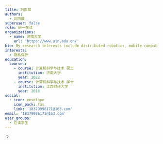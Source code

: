 ```yaml
---
title: 刘雨晨
authors:
  - 刘雨晨
superuser: false
role: 研一在读
organizations:
  - name: 济南大学
    url: 'https://www.ujn.edu.cn/'
bio: My research interests include distributed robotics, mobile computing and programmable matter.
interests:
  - 隐私保护
education:
  courses:
    - course: 计算机科学与技术 硕士
      institution: 济南大学
      year: 2022
    - course: 计算机科学与技术 学士
      institution: 江西财经大学
      year: 2018
social:
  - icon: envelope
    icon_pack: fas
    link: '18379996171@163.com'
email: '18379996171@163.com'
user_groups:
  - 在读学生
---
```

？